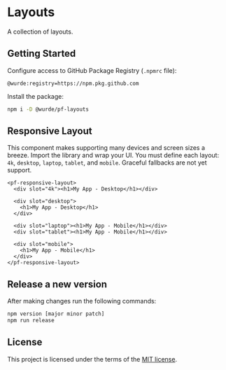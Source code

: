 # Layouts

A collection of layouts.

## Getting Started

Configure access to GitHub Package Registry (`.npmrc` file):

```
@wurde:registry=https://npm.pkg.github.com
```

Install the package:

```bash
npm i -D @wurde/pf-layouts
```

## Responsive Layout

This component makes supporting many devices and screen sizes a breeze. Import the library and wrap your UI. You must define each layout: `4k`, `desktop`, `laptop`, `tablet`, and `mobile`. Graceful fallbacks are not yet support.

```
<pf-responsive-layout>
  <div slot="4k"><h1>My App - Desktop</h1></div>

  <div slot="desktop">
    <h1>My App - Desktop</h1>
  </div>

  <div slot="laptop"><h1>My App - Mobile</h1></div>
  <div slot="tablet"><h1>My App - Mobile</h1></div>

  <div slot="mobile">
    <h1>My App - Mobile</h1>
  </div>
</pf-responsive-layout>
```

## Release a new version

After making changes run the following commands:

```bash
npm version [major minor patch]
npm run release
```

## License

This project is licensed under the terms of the [MIT license](/LICENSE).
